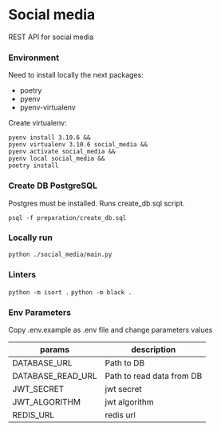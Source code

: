 # Social media

REST API for social media

### Environment

Need to install locally the next packages:
* poetry
* pyenv
* pyenv-virtualenv

Create virtualenv:

```
pyenv install 3.10.6 && 
pyenv virtualenv 3.10.6 social_media && 
pyenv activate social_media &&
pyenv local social_media && 
poetry install 
```

### Create DB PostgreSQL

Postgres must be installed. Runs create_db.sql script.

`psql -f preparation/create_db.sql`

### Locally run

`python ./social_media/main.py`

### Linters

`python -m isort .`
`python -m black .`

### Env Parameters

Copy .env.example as .env file and change parameters values

| params            | description               |
|-------------------|---------------------------|
| DATABASE_URL      | Path to DB                |
| DATABASE_READ_URL | Path to read data from DB |
| JWT_SECRET        | jwt secret                |
| JWT_ALGORITHM     | jwt algorithm             |
| REDIS_URL         | redis url                 |
